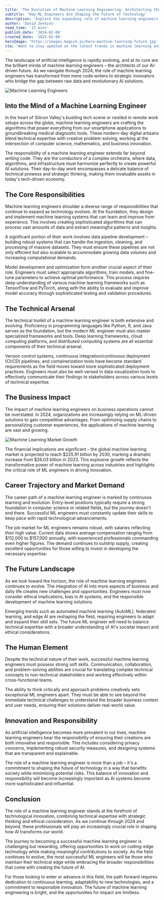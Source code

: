 ```yaml
---
title: 'The Evolution of Machine Learning Engineering: Architecting the Future of AI'
subtitle: 'How ML Engineers Are Shaping the Future of Technology'
description: 'Explore the expanding role of machine learning engineers in 2024, their technical arsenal, business impact, and the balance between innovation and ethical considerations in the AI landscape.'
author: 'David Jenkins'
read_time: '12 mins'
publish_date: '2024-02-08'
created_date: '2025-02-08'
heroImage: 'https://images.magick.ai/hero-machine-learning-future.jpg'
cta: 'Want to stay updated on the latest trends in machine learning engineering? Follow us on LinkedIn for exclusive insights, industry updates, and opportunities in the world of AI innovation.'
---
```


The landscape of artificial intelligence is rapidly evolving, and at its core are the brilliant minds of machine learning engineers – the architects of our AI-driven future. As we navigate through 2024, the role of machine learning engineers has transformed from mere code writers to strategic innovators who bridge the gap between raw data and revolutionary AI solutions.

![Machine Learning Engineers](https://i.magick.ai/PIXE/1739075972323_magick_img.webp)

## Into the Mind of a Machine Learning Engineer

In the heart of Silicon Valley's bustling tech scene or nestled in remote work setups across the globe, machine learning engineers are crafting the algorithms that power everything from our smartphone applications to groundbreaking medical diagnostic tools. These modern-day digital artisans blend technical expertise with creative problem-solving, working at the intersection of computer science, mathematics, and business innovation.

The responsibility of a machine learning engineer extends far beyond writing code. They are the conductors of a complex orchestra, where data, algorithms, and infrastructure must harmonize perfectly to create powerful AI solutions. Their day-to-day work encompasses a delicate balance of technical prowess and strategic thinking, making them invaluable assets in today's tech-driven economy.

## The Core Responsibilities

Machine learning engineers shoulder a diverse range of responsibilities that continue to expand as technology evolves. At the foundation, they design and implement machine learning systems that can learn and improve from experience. This involves creating sophisticated algorithms that can process vast amounts of data and extract meaningful patterns and insights.

A significant portion of their work involves data pipeline development – building robust systems that can handle the ingestion, cleaning, and processing of massive datasets. They must ensure these pipelines are not only efficient but also scalable to accommodate growing data volumes and increasing computational demands.

Model development and optimization form another crucial aspect of their role. Engineers must select appropriate algorithms, train models, and fine-tune parameters to achieve optimal performance. This process requires deep understanding of various machine learning frameworks such as TensorFlow and PyTorch, along with the ability to evaluate and improve model accuracy through sophisticated testing and validation procedures.

## The Technical Arsenal

The technical toolkit of a machine learning engineer is both extensive and evolving. Proficiency in programming languages like Python, R, and Java serves as the foundation, but the modern ML engineer must also master specialized frameworks and tools. Deep learning frameworks, cloud computing platforms, and distributed computing systems are all essential components of their technical arsenal.

Version control systems, continuous integration/continuous deployment (CI/CD) pipelines, and containerization tools have become standard requirements as the field moves toward more sophisticated deployment practices. Engineers must also be well-versed in data visualization tools to effectively communicate their findings to stakeholders across various levels of technical expertise.

## The Business Impact

The impact of machine learning engineers on business operations cannot be overstated. In 2024, organizations are increasingly relying on ML-driven solutions to gain competitive advantages. From optimizing supply chains to personalizing customer experiences, the applications of machine learning are vast and growing.

![Machine Learning Market Growth](https://i.magick.ai/PIXE/1739075972326_magick_img.webp)

The financial implications are significant – the global machine learning market is projected to reach $225.91 billion by 2030, marking a dramatic increase from $26.03 billion in 2023. This explosive growth reflects the transformative power of machine learning across industries and highlights the critical role of ML engineers in driving innovation.

## Career Trajectory and Market Demand

The career path of a machine learning engineer is marked by continuous learning and evolution. Entry-level positions typically require a strong foundation in computer science or related fields, but the journey doesn't end there. Successful ML engineers must constantly update their skills to keep pace with rapid technological advancements.

The job market for ML engineers remains robust, with salaries reflecting their high value. Current data shows average compensation ranging from $112,000 to $157,000 annually, with experienced professionals commanding even higher figures. The demand continues to outstrip supply, creating excellent opportunities for those willing to invest in developing the necessary expertise.

## The Future Landscape

As we look toward the horizon, the role of machine learning engineers continues to evolve. The integration of AI into more aspects of business and daily life creates new challenges and opportunities. Engineers must now consider ethical implications, bias in AI systems, and the responsible development of machine learning solutions.

Emerging trends such as automated machine learning (AutoML), federated learning, and edge AI are reshaping the field, requiring engineers to adapt and expand their skill sets. The future ML engineer will need to balance technical expertise with a broader understanding of AI's societal impact and ethical considerations.

## The Human Element

Despite the technical nature of their work, successful machine learning engineers must possess strong soft skills. Communication, collaboration, and problem-solving abilities are crucial for translating complex technical concepts to non-technical stakeholders and working effectively within cross-functional teams.

The ability to think critically and approach problems creatively sets exceptional ML engineers apart. They must be able to see beyond the immediate technical challenges to understand the broader business context and user needs, ensuring their solutions deliver real-world value.

## Innovation and Responsibility

As artificial intelligence becomes more prevalent in our lives, machine learning engineers bear the responsibility of ensuring their creations are both innovative and responsible. This includes considering privacy concerns, implementing robust security measures, and designing systems that are transparent and explainable.

The role of a machine learning engineer is more than a job – it's a commitment to shaping the future of technology in a way that benefits society while minimizing potential risks. This balance of innovation and responsibility will become increasingly important as AI systems become more sophisticated and influential.

## Conclusion

The role of a machine learning engineer stands at the forefront of technological innovation, combining technical expertise with strategic thinking and ethical consideration. As we continue through 2024 and beyond, these professionals will play an increasingly crucial role in shaping how AI transforms our world.

The journey to becoming a successful machine learning engineer is challenging but rewarding, offering opportunities to work on cutting-edge technology while making meaningful contributions to society. As the field continues to evolve, the most successful ML engineers will be those who maintain their technical edge while embracing the broader responsibilities that come with creating the future of AI.

For those looking to enter or advance in this field, the path forward requires dedication to continuous learning, adaptability to new technologies, and a commitment to responsible innovation. The future of machine learning engineering is bright, and the opportunities for impact are limitless.